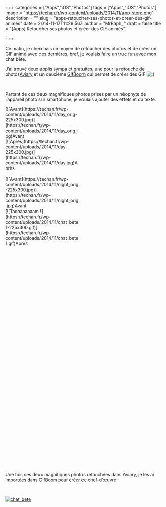 +++
categories = ["Apps","iOS","Photos"]
tags = ["Apps","iOS","Photos"]
image = "https://techan.fr/wp-content/uploads/2014/11/app-store.png"
description = ""
slug = "apps-retoucher-ses-photos-et-creer-des-gif-animes"
date = 2014-11-17T11:28:56Z
author = "MrRaph_"
draft = false
title = "[Apps] Retoucher ses photos et créer des GIF animés"

+++


Ce matin, je cherchais un moyen de retoucher des photos et de créer un GIF animé avec ces dernières, bref, je voulais faire un truc fun avec mon chat bête.

J’ai trouvé deux applis sympa et gratuites, une pour la retouche de photos[Aviary](https://itunes.apple.com/fr/app/photo-editor-by-aviary/id527445936?mt=8#) et un deuxième [GifBoom](https://itunes.apple.com/fr/app/gifboom/id457502693?mt=8#) qui permet de créer des GIF ![:)](http://blog.techan.fr/wp-includes/images/smilies/simple-smile.png)

 

Partant de ces deux magnifiques photos prises par un néophyte de l’appareil photo sur smartphone, je voulais ajouter des effets et du texte.

<div class="wp-caption alignleft" id="attachment_353" style="width: 235px">[![Avant](https://techan.fr/wp-content/uploads/2014/11/day_orig-225x300.jpg)](https://techan.fr/wp-content/uploads/2014/11/day_orig.jpg)Avant

</div><div class="wp-caption alignleft" id="attachment_354" style="width: 235px">[![Après](https://techan.fr/wp-content/uploads/2014/11/day-225x300.jpg)](https://techan.fr/wp-content/uploads/2014/11/day.jpg)Après

</div> 

<div class="wp-caption alignleft" id="attachment_356" style="width: 235px">[![Avant](https://techan.fr/wp-content/uploads/2014/11/night_orig-225x300.jpg)](https://techan.fr/wp-content/uploads/2014/11/night_orig.jpg)Avant

</div><div class="wp-caption alignleft" id="attachment_364" style="width: 235px">[![Tadaaaaaaam !](https://techan.fr/wp-content/uploads/2014/11/chat_bete1-225x300.gif)](https://techan.fr/wp-content/uploads/2014/11/chat_bete1.gif)Après

</div> 

 

 

 

 

 

 

 

 

 

 

 

 

 

 

 

 

 

 

 

 

 

 

Une fois ces deux magnifiques photos retouchées dans Aviary, je les ai importées dans GifBoom pour créer ce chef-d’œuvre :

 

[![chat_bete](https://techan.fr/wp-content/uploads/2014/11/chat_bete.gif)](https://techan.fr/wp-content/uploads/2014/11/chat_bete.gif)

 


